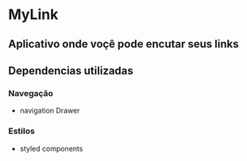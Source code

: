 # MyLink

## Aplicativo onde voçê pode encutar seus links 


## Dependencias utilizadas 

### Navegação 
  - navigation Drawer

### Estilos 
  - styled components
